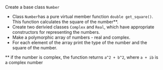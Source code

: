 Create a base class `Number` 
* Class `Number`has a pure virtual member function `double get_square()`. This function calculates the square of the number**.
* Create two derivied classes `Complex` and `Real`, which have appropriate constructors for representing the numbers.
* Make a polymorphic array of numbers - real and complex. 
* For each element of the array print the type of the number and the square of the number.

** if the number is complex, the function returns `a^2 + b^2`, where `a + ib` is a complex number
